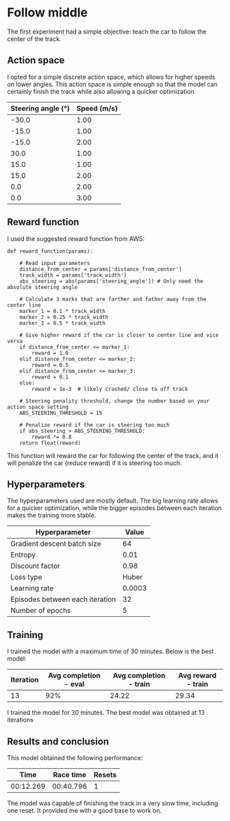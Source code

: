 # Follow middle

The first experiment had a simple objective: teach the car to follow the center of the track.

## Action space

I opted for a simple discrete action space, which allows for higher speeds on lower angles. This action space is simple enough so that the model can certainly finish the track while also allowing a quicker optimization.

|Steering angle (°)|Speed (m/s)|
|---|---|
|-30.0|1.00|
|-15.0|1.00|
|-15.0|2.00|
|30.0|1.00|
|15.0|1.00|
|15.0|2.00|
|0.0|2.00|
|0.0|3.00|

## Reward function

I used the suggested reward function from AWS:

```
def reward_function(params):

    # Read input parameters
    distance_from_center = params['distance_from_center']
    track_width = params['track_width']
    abs_steering = abs(params['steering_angle']) # Only need the absolute steering angle

    # Calculate 3 marks that are farther and father away from the center line
    marker_1 = 0.1 * track_width
    marker_2 = 0.25 * track_width
    marker_3 = 0.5 * track_width

    # Give higher reward if the car is closer to center line and vice versa
    if distance_from_center <= marker_1:
        reward = 1.0
    elif distance_from_center <= marker_2:
        reward = 0.5
    elif distance_from_center <= marker_3:
        reward = 0.1
    else:
        reward = 1e-3  # likely crashed/ close to off track

    # Steering penality threshold, change the number based on your action space setting
    ABS_STEERING_THRESHOLD = 15 
    
    # Penalize reward if the car is steering too much
    if abs_steering > ABS_STEERING_THRESHOLD:
        reward *= 0.8
    return float(reward)
```

This function will reward the car for following the center of the track, and it will penalize the car (reduce reward) if it is steering too much.

## Hyperparameters

The hyperparameters used are mostly default. The big learning rate allows for a quicker optimization, while the bigger episodes between each iteration makes the training more stable.

|Hyperparameter|Value|
|---|---|
|Gradient descent batch size|64|
|Entropy|0.01|
|Discount factor|0.98|
|Loss type|Huber|
|Learning rate|0.0003|
|Episodes between each iteration|32|
|Number of epochs|5|

## Training

I trained the model with a maximum time of 30 minutes. Below is the best model:

|Iteration|Avg completion - eval|Avg completion - train|Avg reward - train|
|---|---|---|---|
|13|92%|24.22|29.34|

I trained the model for 30 minutes. The best model was obtained at 13 iterations

## Results and conclusion

This model obtained the following performance:

|Time|Race time|Resets|
|---|---|---|
|00:12.269|00:40.796|1|

The model was capable of finishing the track in a very slow time, including one reset. It provided me with a good base to work on. 